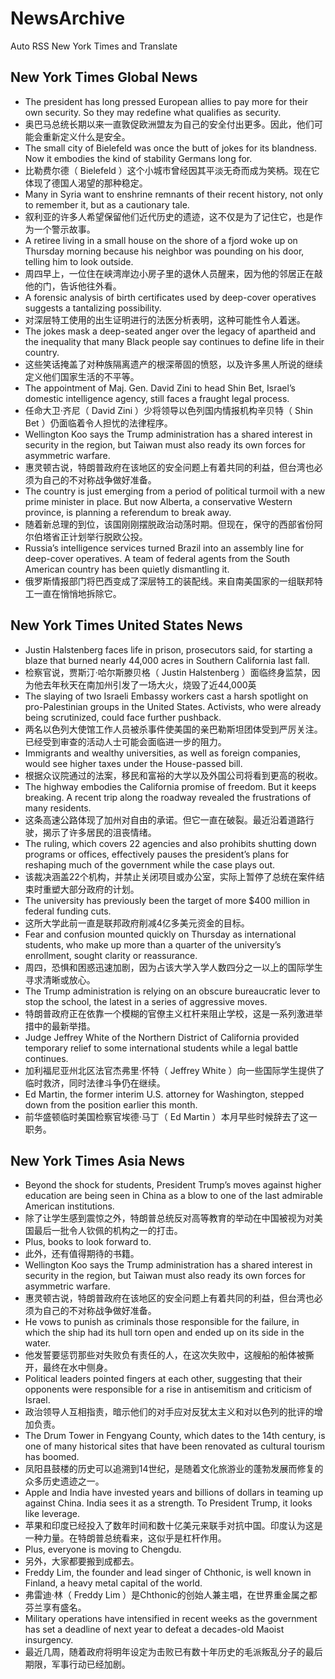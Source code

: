 # NewsArchive
Auto RSS New York Times and Translate

## New York Times Global News
* The president has long pressed European allies to pay more for their own security. So they may redefine what qualifies as security.
* 奥巴马总统长期以来一直敦促欧洲盟友为自己的安全付出更多。因此，他们可能会重新定义什么是安全。
* The small city of Bielefeld was once the butt of jokes for its blandness. Now it embodies the kind of stability Germans long for.
* 比勒费尔德（ Bielefeld ）这个小城市曾经因其平淡无奇而成为笑柄。现在它体现了德国人渴望的那种稳定。
* Many in Syria want to enshrine remnants of their recent history, not only to remember it, but as a cautionary tale.
* 叙利亚的许多人希望保留他们近代历史的遗迹，这不仅是为了记住它，也是作为一个警示故事。
* A retiree living in a small house on the shore of a fjord woke up on Thursday morning because his neighbor was pounding on his door, telling him to look outside.
* 周四早上，一位住在峡湾岸边小房子里的退休人员醒来，因为他的邻居正在敲他的门，告诉他往外看。
* A forensic analysis of birth certificates used by deep-cover operatives suggests a tantalizing possibility.
* 对深层特工使用的出生证明进行的法医分析表明，这种可能性令人着迷。
* The jokes mask a deep-seated anger over the legacy of apartheid and the inequality that many Black people say continues to define life in their country.
* 这些笑话掩盖了对种族隔离遗产的根深蒂固的愤怒，以及许多黑人所说的继续定义他们国家生活的不平等。
* The appointment of Maj. Gen. David Zini to head Shin Bet, Israel’s domestic intelligence agency, still faces a fraught legal process.
* 任命大卫·齐尼（ David Zini ）少将领导以色列国内情报机构辛贝特（ Shin Bet ）仍面临着令人担忧的法律程序。
* Wellington Koo says the Trump administration has a shared interest in security in the region, but Taiwan must also ready its own forces for asymmetric warfare.
* 惠灵顿古说，特朗普政府在该地区的安全问题上有着共同的利益，但台湾也必须为自己的不对称战争做好准备。
* The country is just emerging from a period of political turmoil with a new prime minister in place. But now Alberta, a conservative Western province, is planning a referendum to break away.
* 随着新总理的到位，该国刚刚摆脱政治动荡时期。但现在，保守的西部省份阿尔伯塔省正计划举行脱欧公投。
* Russia’s intelligence services turned Brazil into an assembly line for deep-cover operatives. A team of federal agents from the South American country has been quietly dismantling it.
* 俄罗斯情报部门将巴西变成了深层特工的装配线。来自南美国家的一组联邦特工一直在悄悄地拆除它。

## New York Times United States News
* Justin Halstenberg faces life in prison, prosecutors said, for starting a blaze that burned nearly 44,000 acres in Southern California last fall.
* 检察官说，贾斯汀·哈尔斯滕贝格（ Justin Halstenberg ）面临终身监禁，因为他去年秋天在南加州引发了一场大火，烧毁了近44,000英
* The slaying of two Israeli Embassy workers cast a harsh spotlight on pro-Palestinian groups in the United States. Activists, who were already being scrutinized, could face further pushback.
* 两名以色列大使馆工作人员被杀事件使美国的亲巴勒斯坦团体受到严厉关注。已经受到审查的活动人士可能会面临进一步的阻力。
* Immigrants and wealthy universities, as well as foreign companies, would see higher taxes under the House-passed bill.
* 根据众议院通过的法案，移民和富裕的大学以及外国公司将看到更高的税收。
* The highway embodies the California promise of freedom. But it keeps breaking. A recent trip along the roadway revealed the frustrations of many residents.
* 这条高速公路体现了加州对自由的承诺。但它一直在破裂。最近沿着道路行驶，揭示了许多居民的沮丧情绪。
* The ruling, which covers 22 agencies and also prohibits shutting down programs or offices, effectively pauses the president’s plans for reshaping much of the government while the case plays out.
* 该裁决涵盖22个机构，并禁止关闭项目或办公室，实际上暂停了总统在案件结束时重塑大部分政府的计划。
* The university has previously been the target of more $400 million in federal funding cuts.
* 这所大学此前一直是联邦政府削减4亿多美元资金的目标。
* Fear and confusion mounted quickly on Thursday as international students, who make up more than a quarter of the university’s enrollment, sought clarity or reassurance.
* 周四，恐惧和困惑迅速加剧，因为占该大学入学人数四分之一以上的国际学生寻求清晰或放心。
* The Trump administration is relying on an obscure bureaucratic lever to stop the school, the latest in a series of aggressive moves.
* 特朗普政府正在依靠一个模糊的官僚主义杠杆来阻止学校，这是一系列激进举措中的最新举措。
* Judge Jeffrey White of the Northern District of California provided temporary relief to some international students while a legal battle continues.
* 加利福尼亚州北区法官杰弗里·怀特（ Jeffrey White ）向一些国际学生提供了临时救济，同时法律斗争仍在继续。
* Ed Martin, the former interim U.S. attorney for Washington, stepped down from the position earlier this month.
* 前华盛顿临时美国检察官埃德·马丁（ Ed Martin ）本月早些时候辞去了这一职务。

## New York Times Asia News
* Beyond the shock for students, President Trump’s moves against higher education are being seen in China as a blow to one of the last admirable American institutions.
* 除了让学生感到震惊之外，特朗普总统反对高等教育的举动在中国被视为对美国最后一批令人钦佩的机构之一的打击。
* Plus, books to look forward to.
* 此外，还有值得期待的书籍。
* Wellington Koo says the Trump administration has a shared interest in security in the region, but Taiwan must also ready its own forces for asymmetric warfare.
* 惠灵顿古说，特朗普政府在该地区的安全问题上有着共同的利益，但台湾也必须为自己的不对称战争做好准备。
* He vows to punish as criminals those responsible for the failure, in which the ship had its hull torn open and ended up on its side in the water.
* 他发誓要惩罚那些对失败负有责任的人，在这次失败中，这艘船的船体被撕开，最终在水中侧身。
* Political leaders pointed fingers at each other, suggesting that their opponents were responsible for a rise in antisemitism and criticism of Israel.
* 政治领导人互相指责，暗示他们的对手应对反犹太主义和对以色列的批评的增加负责。
* The Drum Tower in Fengyang County, which dates to the 14th century, is one of many historical sites that have been renovated as cultural tourism has boomed.
* 凤阳县鼓楼的历史可以追溯到14世纪，是随着文化旅游业的蓬勃发展而修复的众多历史遗迹之一。
* Apple and India have invested years and billions of dollars in teaming up against China. India sees it as a strength. To President Trump, it looks like leverage.
* 苹果和印度已经投入了数年时间和数十亿美元来联手对抗中国。印度认为这是一种力量。在特朗普总统看来，这似乎是杠杆作用。
* Plus, everyone is moving to Chengdu.
* 另外，大家都要搬到成都去。
* Freddy Lim, the founder and lead singer of Chthonic, is well known in Finland, a heavy metal capital of the world.
* 弗雷迪·林（ Freddy Lim ）是Chthonic的创始人兼主唱，在世界重金属之都芬兰享有盛名。
* Military operations have intensified in recent weeks as the government has set a deadline of next year to defeat a decades-old Maoist insurgency.
* 最近几周，随着政府将明年设定为击败已有数十年历史的毛派叛乱分子的最后期限，军事行动已经加剧。

